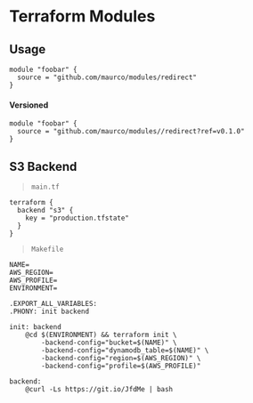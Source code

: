 # Terraform Modules

## Usage

```hcl
module "foobar" {
  source = "github.com/maurco/modules/redirect"
}
```

#### Versioned

```hcl
module "foobar" {
  source = "github.com/maurco/modules//redirect?ref=v0.1.0"
}
```

## S3 Backend

> `main.tf`
```hcl
terraform {
  backend "s3" {
    key = "production.tfstate"
  }
}
```

> `Makefile`
```make
NAME=
AWS_REGION=
AWS_PROFILE=
ENVIRONMENT=

.EXPORT_ALL_VARIABLES:
.PHONY: init backend

init: backend
	@cd $(ENVIRONMENT) && terraform init \
		-backend-config="bucket=$(NAME)" \
		-backend-config="dynamodb_table=$(NAME)" \
		-backend-config="region=$(AWS_REGION)" \
		-backend-config="profile=$(AWS_PROFILE)"

backend:
	@curl -Ls https://git.io/JfdMe | bash
```
